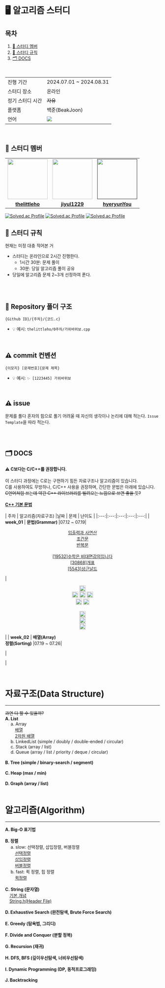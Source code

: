# 🖥 알고리즘 스터디
## 목차
1. [🤖 스터디 멤버](https://github.com/thelittleho/Algorithm-Study/edit/main/README.md#-%EC%8A%A4%ED%84%B0%EB%94%94-%EB%A9%A4%EB%B2%84)
2. [📌 스터디 규칙](https://github.com/thelittleho/Algorithm-Study/edit/main/README.md#-%EC%8A%A4%ED%84%B0%EB%94%94-%EA%B7%9C%EC%B9%99)
3. [🗂️ DOCS](https://github.com/thelittleho/Algorithm-Study/edit/main/README.md#%EF%B8%8F--docs)

<br>

<table>
  <tr>
    <td>진행 기간</td>
    <td>2024.07.01 ~ 2024.08.31</td>
  </tr>
  <tr>
    <td>스터디 장소</td>
    <td>온라인</td>
  </tr>
  <tr>
    <td>정기 스터디 시간</td>
    <td><s>자유
  </tr>
  <tr>
    <td>플랫폼</td>
    <td>백준(BeakJoon)</td>
  </tr>
  <tr>
    <td>언어</td>
    <td>
        <img src="https://img.shields.io/badge/C-3776AB?style=for-the-badge&logo=c&logoColor=white">
    </td>
  </tr>
</table>

<br/>

## 🤖 스터디 멤버 


<table>
 <tr>
    <td align="center"><a href="https://github.com/thelittleho"><img src="https://avatars.githubusercontent.com/thelittleho" width="130px;" alt=""></a></td>
    <td align="center"><a href=https://github.com/jiyul1229"><img src="https://avatars.githubusercontent.com/jiyul1229" width="130px;" alt=""></a></td>
    <td align="center"><a href=""><img src="https://avatars.githubusercontent.com/hyeryunYou" width="130px;" alt=""></a></td>
  </tr>
  <tr>
    <td align="center"><a href="https://github.com/thelittleho"><b>thelittleho</b></a></td>
    <td align="center"><a href="https://github.com/jiyul1229"><b>jiyul1229</b></a></td>
    <td align="center"><a href="https://github.com/hyeryunYou"><b>hyeryunYou</b></a></td>
  </tr>
  <tr> 
</table>

[![Solved.ac Profile](http://mazassumnida.wtf/api/v2/generate_badge?boj=freshsider)](https://solved.ac/freshsider/)
[![Solved.ac Profile](http://mazassumnida.wtf/api/v2/generate_badge?boj=jiyul570)](https://solved.ac/jiyul570/)
[![Solved.ac Profile](http://mazassumnida.wtf/api/v2/generate_badge?boj=haelotus)](https://solved.ac/haelotus/)
<br/>

## 📌 스터디 규칙
현재는 미정 대충 적어본 거
- 스터디는 온라인으로 2시간 진행한다.
  - 1시간 30분: 문제 풀이
  - 30분: 당일 알고리즘 풀이 공유
- 당일에 알고리즘 문제 2~3개 선정하여 푼다.
  
<br/>

<br/>

## 📁 Repository 폴더 구조
```
{Github ID}/{주차}/{코드.c}
```

- 💡 예시: `thelittleho/0주차/가위바위보.cpp`

<br/>

## ⚠️ commit 컨벤션

```
{이모지} [문제번호]{문제 제목}
```
- 💡 예시: `✨ [1223445] 가위바위보`


<br/>

## ⚠️ issue
문제를 풀다 혼자의 힘으로 풀기 어려울 때 자신의 생각이나 논리에 대해 적는다.
`Issue Template`을 따라 적는다.

<br>
<br>

## 🗂️  DOCS
#### ⚠️ C보다는 C/C++를 권장합니다.
이 스터디 과정에는 C로는 구현하기 힘든 자료구조나 알고리즘이 있습니다.    
C를 사용하여도 무방하나, C/C++ 사용을 권장하며, 간단한 문법은 아래에 있습니다.   
~~C언어처럼 쓰는데 약간 C++ 라이브러리를 빌려오는 느낌으로 쓰면 좋을 듯?~~    
<br>
**[C++ 기본 문법](https://somuchthings.tistory.com/192)**   
<br>
| 주차 | 알고리즘(자료구조) |날짜 | 문제 | 난이도 |
|:---:|:---:|:---:|:---:|:---:|
| **week_01** | **문법(Grammar)**  |07.12 ~ 07.19|<p align=center> [입출력과 사연산](https://www.acmicpc.net/step/1)  <br>  [조건문](https://www.acmicpc.net/step/4) <br> [반복문](https://www.acmicpc.net/step/3) <br><br> [[19532]수학은 비대면강의입니다](https://www.acmicpc.net/problem/19532) <br> [[30868]개표](https://www.acmicpc.net/problem/30868) <br> [[5543]상근날드](https://www.acmicpc.net/problem/5543) </p> | <p align=center><img src="https://d2gd6pc034wcta.cloudfront.net/tier/1.svg" width="20"> <br> <img src="https://d2gd6pc034wcta.cloudfront.net/tier/1.svg" width="20"> <img src="https://d2gd6pc034wcta.cloudfront.net/tier/2.svg" width="20"> <img src="https://d2gd6pc034wcta.cloudfront.net/tier/3.svg" width="20"> <br> <img src="https://d2gd6pc034wcta.cloudfront.net/tier/1.svg" width="20"> <img src="https://d2gd6pc034wcta.cloudfront.net/tier/2.svg" width="20"> <br><br> <img src="https://d2gd6pc034wcta.cloudfront.net/tier/4.svg" width="20"> <br> <img src="https://d2gd6pc034wcta.cloudfront.net/tier/2.svg" width="20"> <br> <img src="https://d2gd6pc034wcta.cloudfront.net/tier/2.svg" width="20"> </p>|
| **week_02** | **배열(Array)** <br> **정렬(Sorting)**  |07.19 ~ 07.26|<p align=center>  </p> | <p align=center> </p>|

<br>

# 자료구조(Data Structure)   
---
~~과연 다 할 수 있을까?~~   
**A. List**   
&emsp; a. Array   
&emsp;&emsp; [배열](https://velog.io/@swk_x/C%EC%96%B8%EC%96%B4-%EB%B0%B0%EC%97%B4)   
&emsp;&emsp; [2차원 배열](https://velog.io/@amin/C%EC%96%B8%EC%96%B4-study%EB%8B%A4%EC%B0%A8%EC%9B%90-%EB%B0%B0%EC%97%B4)    
&emsp; b. LinkedList (simple / doubly / double-ended / circular)   
&emsp; c. Stack (array / list)   
&emsp; d. Queue (array / list / priority / deque / circular)
<br>  
**B. Tree (simple / binary-search / segment)**  
<br>
**C. Heap (max / min)**   
<br>
**D. Graph (array / list)**   
<br>

# 알고리즘(Algorithm)
---
**A. Big-O 표기법**   
<br>
**B. 정렬**   
&emsp; a. slow: 선택정렬, 삽입정렬, 버블정렬   
&emsp; &emsp;[선택정렬](https://code-lab1.tistory.com/20)   
&emsp; &emsp;[삽입정렬](https://code-lab1.tistory.com/22)   
&emsp; &emsp;[버블정렬](https://code-lab1.tistory.com/21)   
&emsp; b. fast: 퀵 정렬, 힙 정렬   
&emsp; &emsp;[퀵정렬](https://code-lab1.tistory.com/23)   
<br>
**C. String (문자열)**   
&emsp;[기본 개념](https://velog.io/@french_ruin/C-%EC%96%B8%EC%96%B4-String)   
&emsp;[String.h(Header File)](https://modoocode.com/76)   
<br>
**D. Exhaustive Search (완전탐색, Brute Force Search)**   
<br>
**E. Greedy (탐욕법, 그리디)**   
<br>
**F. Divide and Conquer (분할 정복)**   
<br>
**G. Recursion (재귀)**
<br>   
**H. DFS, BFS (깊이우선탐색, 너비우선탐색)**   
<br>
**I. Dynamic Programming (DP, 동적프로그래밍)**   
<br>
**J. Backtracking**   




<br/>
